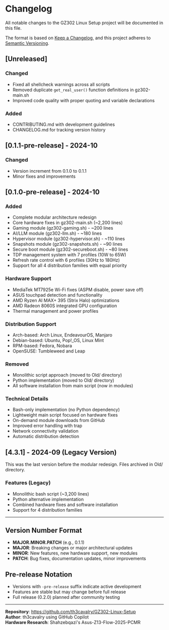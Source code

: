# Changelog

All notable changes to the GZ302 Linux Setup project will be documented in this file.

The format is based on [Keep a Changelog](https://keepachangelog.com/en/1.0.0/),
and this project adheres to [Semantic Versioning](https://semver.org/spec/v2.0.0.html).

## [Unreleased]

### Changed
- Fixed all shellcheck warnings across all scripts
- Removed duplicate `get_real_user()` function definitions in gz302-main.sh
- Improved code quality with proper quoting and variable declarations

### Added
- CONTRIBUTING.md with development guidelines
- CHANGELOG.md for tracking version history

## [0.1.1-pre-release] - 2024-10

### Changed
- Version increment from 0.1.0 to 0.1.1
- Minor fixes and improvements

## [0.1.0-pre-release] - 2024-10

### Added
- Complete modular architecture redesign
- Core hardware fixes in gz302-main.sh (~2,200 lines)
- Gaming module (gz302-gaming.sh) - ~200 lines
- AI/LLM module (gz302-llm.sh) - ~180 lines  
- Hypervisor module (gz302-hypervisor.sh) - ~110 lines
- Snapshots module (gz302-snapshots.sh) - ~90 lines
- Secure boot module (gz302-secureboot.sh) - ~80 lines
- TDP management system with 7 profiles (10W to 65W)
- Refresh rate control with 6 profiles (30Hz to 180Hz)
- Support for all 4 distribution families with equal priority

### Hardware Support
- MediaTek MT7925e Wi-Fi fixes (ASPM disable, power save off)
- ASUS touchpad detection and functionality
- AMD Ryzen AI MAX+ 395 (Strix Halo) optimizations
- AMD Radeon 8060S integrated GPU configuration
- Thermal management and power profiles

### Distribution Support
- Arch-based: Arch Linux, EndeavourOS, Manjaro
- Debian-based: Ubuntu, Pop!_OS, Linux Mint
- RPM-based: Fedora, Nobara
- OpenSUSE: Tumbleweed and Leap

### Removed
- Monolithic script approach (moved to Old/ directory)
- Python implementation (moved to Old/ directory)
- All software installation from main script (now in modules)

### Technical Details
- Bash-only implementation (no Python dependency)
- Lightweight main script focused on hardware fixes
- On-demand module downloads from GitHub
- Improved error handling with trap
- Network connectivity validation
- Automatic distribution detection

## [4.3.1] - 2024-09 (Legacy Version)

This was the last version before the modular redesign. Files archived in Old/ directory.

### Features (Legacy)
- Monolithic bash script (~3,200 lines)
- Python alternative implementation
- Combined hardware fixes and software installation
- Support for 4 distribution families

---

## Version Number Format

- **MAJOR.MINOR.PATCH** (e.g., 0.1.1)
- **MAJOR**: Breaking changes or major architectural updates
- **MINOR**: New features, new hardware support, new modules
- **PATCH**: Bug fixes, documentation updates, minor improvements

## Pre-release Notation

- Versions with `-pre-release` suffix indicate active development
- Features are stable but may change before full release
- Full release (0.2.0) planned after community testing

---

**Repository**: https://github.com/th3cavalry/GZ302-Linux-Setup  
**Author**: th3cavalry using GitHub Copilot  
**Hardware Research**: Shahzebqazi's Asus-Z13-Flow-2025-PCMR
